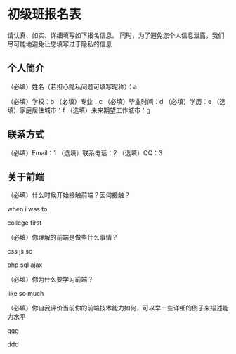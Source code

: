 # 初级班报名表

请认真、如实、详细填写如下报名信息。
同时，为了避免您个人信息泄露，我们尽可能地避免让您填写过于隐私的信息

## 个人简介

（必填）姓名（若担心隐私问题可填写昵称）：a

（必填）学校：b
（必填）专业：c
（必填）毕业时间：d
（必填）学历：e
（选填）家庭居住城市：f
（选填）未来期望工作城市：g

## 联系方式

（必填）Email：1
（选填）联系电话：2
（选填）QQ：3

## 关于前端

（必填）什么时候开始接触前端？因何接触？

when i was to

college first

（必填）你理解的前端是做些什么事情？

css js sc

php sql ajax

（必填）你为什么要学习前端？

like so much

（必填）你自我评价当前你的前端技术能力如何，可以举一些详细的例子来描述能力水平

ggg

ddd
